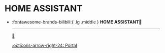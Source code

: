 # HOME ASSISTANT 

<div class="grid cards" markdown>

-   :fontawesome-brands-bilibili:{ .lg .middle } __HOME ASSISTANT🎯__

    ---

    [🔗](https://www.home-assistant.io/)


    [:octicons-arrow-right-24: <a href="https://github.com/home-assistant" target="_blank"> Portal </a>](#)

</div>